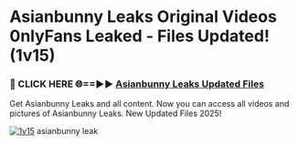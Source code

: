 # Asianbunny Leaks Original Videos 0nlyFans Leaked - Files Updated! (1v15)

<h3>🔴 CLICK HERE 🌐==►► <a href="https://tinyurl.com/ms9xzufz" rel="nofollow">Asianbunny Leaks Updated Files</a></h3>

Get Asianbunny Leaks and all content. Now you can access all videos and pictures of Asianbunny Leaks. New Updated Files 2025!

[![1v15](https://i.imgur.com/ppqm5kG.gif)](https://tinyurl.com/ms9xzufz)
asianbunny leak